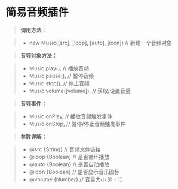 简易音频插件
===========

>**调用方法**：

> - new Music([src], [loop], [auto], [icon])             //  新建一个音频对象

>**音频对象方法：**

> - Music.play(),                     // 播放音频
> - Music.pause(),                    // 暂停音频
> - Music.stop(),                     // 停止音频
> - Music.volume([volume]),           // 获取/设置音量
  
>**音频事件：**

> - Music.onPlay,                     // 播放音频触发事件
> - Music.onStop,                     // 暂停/停止音频触发事件

            
>**参数详解：**

> - @src  {String}       // 音频文件链接
> - @loop {Boolean}       // 是否循环播放
> - @auto {Boolean}       // 是否自动播放
> - @icon {Boolean}       // 是否显示音乐图标
> - @volume {Number}       // 音量大小 [0 - 1]
